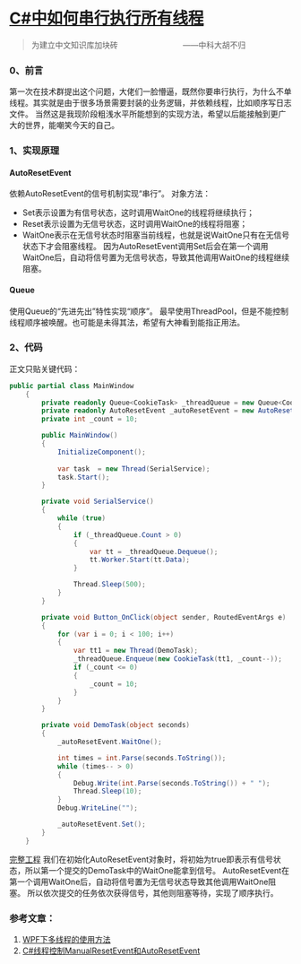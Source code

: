 # [C#中如何串行执行所有线程](https://www.jianshu.com/p/c78a6a799059)

>为建立中文知识库加块砖
　　　　　　　　——中科大胡不归

### 0、前言
第一次在技术群提出这个问题，大佬们一脸懵逼，既然你要串行执行，为什么不单线程。其实就是由于很多场景需要封装的业务逻辑，并依赖线程，比如顺序写日志文件。
当然这是我现阶段粗浅水平所能想到的实现方法，希望以后能接触到更广大的世界，能嘲笑今天的自己。

### 1、实现原理
#### AutoResetEvent
依赖AutoResetEvent的信号机制实现“串行”。
对象方法：
- Set表示设置为有信号状态，这时调用WaitOne的线程将继续执行；
- Reset表示设置为无信号状态，这时调用WaitOne的线程将阻塞；
- WaitOne表示在无信号状态时阻塞当前线程，也就是说WaitOne只有在无信号状态下才会阻塞线程。
因为AutoResetEvent调用Set后会在第一个调用WaitOne后，自动将信号置为无信号状态，导致其他调用WaitOne的线程继续阻塞。

#### Queue
使用Queue的“先进先出”特性实现“顺序”。
最早使用ThreadPool，但是不能控制线程顺序被唤醒。也可能是未得其法，希望有大神看到能指正用法。

### 2、代码
正文只贴关键代码：
```c#
public partial class MainWindow
    {
        private readonly Queue<CookieTask> _threadQueue = new Queue<CookieTask>();
        private readonly AutoResetEvent _autoResetEvent = new AutoResetEvent(true);
        private int _count = 10;

        public MainWindow()
        {
            InitializeComponent();
            
            var task  = new Thread(SerialService);
            task.Start();
        }

        private void SerialService()
        {
            while (true)
            {
                if (_threadQueue.Count > 0)
                {
                    var tt = _threadQueue.Dequeue();
                    tt.Worker.Start(tt.Data);
                }

                Thread.Sleep(500);
            }
        }

        private void Button_OnClick(object sender, RoutedEventArgs e)
        {
            for (var i = 0; i < 100; i++)
            {
                var tt1 = new Thread(DemoTask);
                _threadQueue.Enqueue(new CookieTask(tt1, _count--));
                if (_count <= 0)
                {
                    _count = 10;
                }
            }
        }

        private void DemoTask(object seconds)
        {
            _autoResetEvent.WaitOne();

            int times = int.Parse(seconds.ToString());
            while (times-- > 0) 
            {
                Debug.Write(int.Parse(seconds.ToString()) + " ");
                Thread.Sleep(10);
            }
            Debug.WriteLine("");

            _autoResetEvent.Set();
        }
    }
```
[完整工程](https://github.com/zhongwcool/SerialExecutionDemo)
我们在初始化AutoResetEvent对象时，将初始为true即表示有信号状态，所以第一个提交的DemoTask中的WaitOne能拿到信号。
AutoResetEvent在第一个调用WaitOne后，自动将信号置为无信号状态导致其他调用WaitOne阻塞。
所以依次提交的任务依次获得信号，其他则阻塞等待，实现了顺序执行。

### 参考文章：
1. [WPF下多线程的使用方法](https://www.cnblogs.com/yangyancheng/archive/2011/04/05/2006227.html)
2. [C#线程控制ManualResetEvent和AutoResetEvent](https://blog.csdn.net/chtnj/article/details/8114399)
